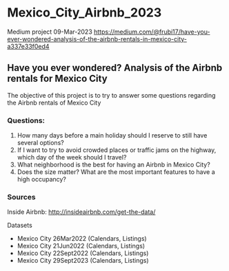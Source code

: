 # Mexico_City_Airbnb_2023
Medium project 09-Mar-2023
https://medium.com/@frubi17/have-you-ever-wondered-analysis-of-the-airbnb-rentals-in-mexico-city-a337e33f0ed4

## Have you ever wondered? Analysis of the Airbnb rentals for Mexico City
The objective of this project is to try to answer some questions regarding the Airbnb rentals of Mexico City

### Questions:
1. How many days before a main holiday should I reserve to still have several options?
2. If I want to try to avoid crowded places or traffic jams on the highway, which day of the week should I travel?
3. What neighborhood is the best for having an Airbnb in Mexico City?
4. Does the size matter? What are the most important features to have a high occupancy?

### Sources
Inside Airbnb: http://insideairbnb.com/get-the-data/

Datasets 
- Mexico City 26Mar2022 (Calendars, Listings)
- Mexico City 21Jun2022 (Calendars, Listings)
- Mexico City 22Sept2022 (Calendars, Listings)
- Mexico City 29Sept2023 (Calendars, Listings)
